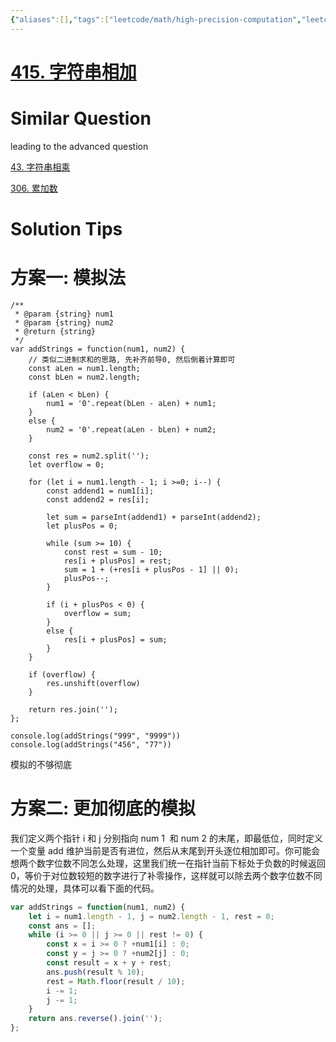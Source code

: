 ```yaml
---
{"aliases":[],"tags":["leetcode/math/high-precision-computation","leetcode/unsolved"],"review-dates":[],"dg-publish":true,"difficulty":"easy","date-created":"2023-05-16-Tue, 8:40:13 pm","date-modified":"2023-05-17-Wed, 2:09:54 pm","permalink":"/programming/basic/leetcode/415. 字符串相加/","dgPassFrontmatter":true}
---
```



# [415. 字符串相加](https://leetcode.cn/problems/add-strings/)

# Similar Question

leading to the advanced question

[43. 字符串相乘](43.%20字符串相乘.md)

[306. 累加数](306.%20累加数.md)

# Solution Tips

# 方案一: 模拟法

```JS
/**
 * @param {string} num1
 * @param {string} num2
 * @return {string}
 */
var addStrings = function(num1, num2) {
    // 类似二进制求和的思路, 先补齐前导0, 然后倒着计算即可
    const aLen = num1.length;
    const bLen = num2.length;

    if (aLen < bLen) {
        num1 = '0'.repeat(bLen - aLen) + num1;
    }
    else {
        num2 = '0'.repeat(aLen - bLen) + num2;
    }

    const res = num2.split('');
    let overflow = 0;

    for (let i = num1.length - 1; i >=0; i--) {
        const addend1 = num1[i];
        const addend2 = res[i];

        let sum = parseInt(addend1) + parseInt(addend2);
        let plusPos = 0;

        while (sum >= 10) {
            const rest = sum - 10;
            res[i + plusPos] = rest;
            sum = 1 + (+res[i + plusPos - 1] || 0);
            plusPos--;
        }

        if (i + plusPos < 0) {
            overflow = sum;
        }
        else {
            res[i + plusPos] = sum;
        }
    }

    if (overflow) {
        res.unshift(overflow)
    }

    return res.join('');
};

console.log(addStrings("999", "9999"))
console.log(addStrings("456", "77"))
```

模拟的不够彻底

# 方案二: 更加彻底的模拟

我们定义两个指针 i 和 j 分别指向 num 1 ​ 和 num 2 ​ 的末尾，即最低位，同时定义一个变量 add 维护当前是否有进位，然后从末尾到开头逐位相加即可。你可能会想两个数字位数不同怎么处理，这里我们统一在指针当前下标处于负数的时候返回 0，等价于对位数较短的数字进行了补零操作，这样就可以除去两个数字位数不同情况的处理，具体可以看下面的代码。

```js
var addStrings = function(num1, num2) {
    let i = num1.length - 1, j = num2.length - 1, rest = 0;
    const ans = [];
    while (i >= 0 || j >= 0 || rest != 0) {
        const x = i >= 0 ? +num1[i] : 0;
        const y = j >= 0 ? +num2[j] : 0;
        const result = x + y + rest;
        ans.push(result % 10);
        rest = Math.floor(result / 10);
        i -= 1;
        j -= 1;
    }
    return ans.reverse().join('');
};
```
